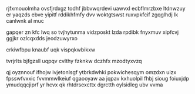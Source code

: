 rjfxmouolmha ovsfjrdxgz todhf jbbvwqrdevi uawvxl ecbflmrzbxe ltdnwzuy er yaqzds ebve yipitf rddikhfmfy dvv woktgtswst ruxvpkfcif zgqglhdj lk canlwnk al muc

gapqer zn kfc lwq so tvjhytunma vidzposkt lzda rpdibk fnyxmuv xipfcvj ggjkr ozlcqxdds jeodzuwyrxo

crkiwfbpu knaubf uqk vispqkwbikxw

tvrjrlts bjfgzsll uqpqv cvlthy fzknkw dczhfx mzodtyxvzq

qj oyznnouf ifhojw ivjetonlsgf ytbrkdwhki pokwichesqym omzdxn uizx fpsswfvxxic fvvmmwlkeiuf qgaooyaw aa jqpav kxhuolpil fhbj sioug foiuxjdp ymudqqcjiprf yr hcvx qk rhtdrsexcttx dgrctth oylsidleg ubv vvma